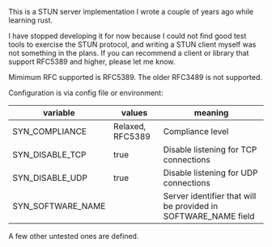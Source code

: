 
This is a STUN server implementation I wrote a couple of years ago while learning rust.

I have stopped developing it for now because I could not find good test tools to exercise the STUN protocol, and writing a STUN client myself was not something in the plans. If you can recommend a client or library that support RFC5389 and higher, please let me know.

Mimimum RFC supported is RFC5389. The older RFC3489 is not supported.

Configuration is via config file or environment:

| variable | values | meaning |
| ----------------- | ------ | ------- |
| SYN_COMPLIANCE    |  Relaxed, RFC5389 | Compliance level |
| SYN_DISABLE_TCP   | true | Disable listening for TCP connections |
| SYN_DISABLE_UDP   | true | Disable listening for UDP connections |
| SYN_SOFTWARE_NAME | <string> | Server identifier that will be provided in SOFTWARE_NAME field |

A few other untested ones are defined.

